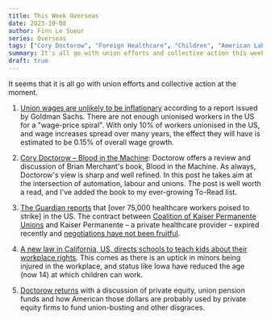 ```yaml
---
title: This Week Overseas
date: 2023-10-08
author: Finn Le Sueur
series: Overseas
tags: ["Cory Doctorow", "Foreign Healthcare", "Children", "American Labor"]
summary: It's all go with union efforts and collective action this week. Blood in the Machine by Brian Merchant, US healthcare workers on strike, US schools to teach kids their labour rights and more.
draft: true
---
```


It seems that it is all go with union efforts and collective action at the moment.

1. [Union wages are unlikely to be inflationary](https://www.axios.com/2023/10/04/union-wages-pay-hikes-raises-inflation-cost) according to a report issued by Goldman Sachs. There are not enough unionised workers in the US for a "wage-price spiral". With only 10% of workers unionised in the US, and wage increases spread over many years, the effect they will have is estimated to be 0.15% of overall wage growth.

1. [Cory Doctorow – Blood in the Machine](https://pluralistic.net/2023/09/26/enochs-hammer/): Doctorow offers a review and discussion of Brian Merchant's book, Blood in the Machine. As always, Doctorow's view is sharp and well refined. In this post he takes aim at the intersection of automation, labour and unions. The post is well worth a read, and I've added the book to my ever-growing To-Read list.

2. [The Guardian reports](https://www.theguardian.com/us-news/2023/oct/03/kaiser-permanente-healthcare-strike-hospital-union-california-washington-dc) that [over 75,000 healthcare workers poised to strike] in the US. The contract between [Coalition of Kaiser Permanente Unions](https://www.unioncoalition.org/) and Kaiser Permanente – a private healthcare provider – expired recently and [negotiations have not been fruitful](https://www.unioncoalition.org/2023-oct-strike-notice/).

3. [A new law in California, US, directs schools to teach kids about their workplace rights](https://contracosta.news/2023/10/02/ortega-announces-new-law-to-prevent-child-labor-exploitation/). This comes as there is an uptick in minors being injured in the workplace, and status like Iowa have reduced the age (now 14) at which children can work.

4. [Doctorow returns](https://pluralistic.net/2023/10/05/mr-gotcha/) with a discussion of private equity, union pension funds and how American those dollars are probably used by private equity firms to fund union-busting and other disgraces.

